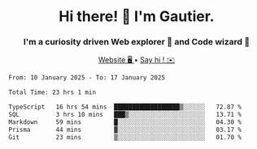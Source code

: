 <h1 align="center">Hi there! 👋 I'm Gautier.</h1>
<h3 align="center">I'm a curiosity driven Web explorer 🚀 and Code wizard 🧙</h3>

<p align="center">
  <a href="https://xisabla.github.io/">Website 🖥️ </a> •
  <a href="mailto:xisabla.dev@gmail.com">Say hi ! ✉️</a>
</p>

<!--START_SECTION:waka-->

```txt
From: 10 January 2025 - To: 17 January 2025

Total Time: 23 hrs 1 min

TypeScript   16 hrs 54 mins  ██████████████████▒░░░░░░   72.87 %
SQL          3 hrs 10 mins   ███▒░░░░░░░░░░░░░░░░░░░░░   13.71 %
Markdown     59 mins         █░░░░░░░░░░░░░░░░░░░░░░░░   04.30 %
Prisma       44 mins         ▓░░░░░░░░░░░░░░░░░░░░░░░░   03.17 %
Git          23 mins         ▒░░░░░░░░░░░░░░░░░░░░░░░░   01.70 %
```

<!--END_SECTION:waka-->
